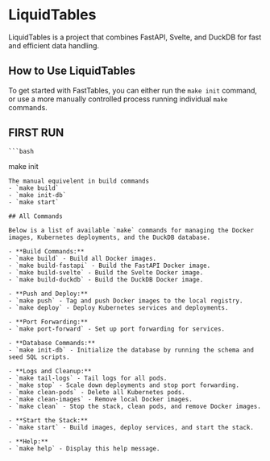 # LiquidTables

LiquidTables is a project that combines FastAPI, Svelte, and DuckDB for fast and efficient data handling.

## How to Use LiquidTables

To get started with FastTables, you can either run the `make init` command, or use a more manually controlled process running individual `make` commands.

## FIRST RUN
    ```bash
   make init
   ```
The manual equivelent in build commands
- `make build`
- `make init-db`
- `make start`

## All Commands

Below is a list of available `make` commands for managing the Docker images, Kubernetes deployments, and the DuckDB database.

- **Build Commands:**
  - `make build` - Build all Docker images.
  - `make build-fastapi` - Build the FastAPI Docker image.
  - `make build-svelte` - Build the Svelte Docker image.
  - `make build-duckdb` - Build the DuckDB Docker image.

- **Push and Deploy:**
  - `make push` - Tag and push Docker images to the local registry.
  - `make deploy` - Deploy Kubernetes services and deployments.

- **Port Forwarding:**
  - `make port-forward` - Set up port forwarding for services.

- **Database Commands:**
  - `make init-db` - Initialize the database by running the schema and seed SQL scripts.

- **Logs and Cleanup:**
  - `make tail-logs` - Tail logs for all pods.
  - `make stop` - Scale down deployments and stop port forwarding.
  - `make clean-pods` - Delete all Kubernetes pods.
  - `make clean-images` - Remove local Docker images.
  - `make clean` - Stop the stack, clean pods, and remove Docker images.

- **Start the Stack:**
  - `make start` - Build images, deploy services, and start the stack.

- **Help:**
  - `make help` - Display this help message.